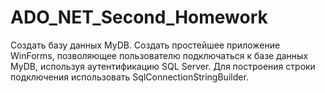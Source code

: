 # ADO_NET_Second_Homework
Создать базу данных MyDB. Создать простейшее приложение WinForms, позволяющее пользователю подключаться к базе данных MyDB, используя аутентификацию SQL Server. Для построения строки подключения использовать SqlConnectionStringBuilder.
